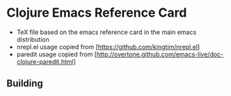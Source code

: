 
# Clojure Emacs Reference Card

* TeX file based on the emacs reference card in the main emacs distribution
* nrepl.el usage copied from [https://github.com/kingtim/nrepl.el]
* paredit usage copied from [http://overtone.github.com/emacs-live/doc-clojure-paredit.html]

## Building
```pdftex clojure-emacs-refcard.tex
```
